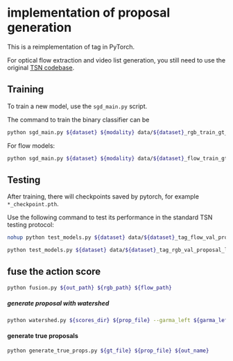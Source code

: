 # implementation of proposal generation

This is a reimplementation of tag in PyTorch. 

For optical flow extraction and video list generation, you still need to use the original [TSN codebase](https://github.com/yjxiong/temporal-segment-networks).

## Training

To train a new model, use the `sgd_main.py` script.

The command to train the binary classifier can be 

```bash
python sgd_main.py ${dataset} ${modality} data/${dataset}_rgb_train_gt_list.txt data/${dataset}_rgb_val_gt_list.txt --arch BNInception --num_segments 5 --gd 20 --lr 0.005 --lr_steps ${step1} ${step2} --epochs 400 -b 128 -j 8 --dropout 0.7 --snapshot_pref ${dataset}_${modality}
```

For flow models:

```bash
python sgd_main.py ${dataset} ${modality} data/${dataset}_flow_train_gt_list.txt data/${dataset}_flow_val_gt_list.txt --arch BNInception --num_segments 5 --gd 20 --lr 0.005 --lr_steps ${step1} ${step2} --epochs 400 -b 128 -j 8 --dropout 0.7 --snapshot_pref ${dataset}_${modality}
```

## Testing

After training, there will checkpoints saved by pytorch, for example `*_checkpoint.pth`.

Use the following command to test its performance in the standard TSN testing protocol:

```bash
nohup python test_models.py ${dataset} data/${dataset}_tag_flow_val_proposal_list.txt ${model} --save_path ${flow_path}

python test_models.py ${dataset} data/${dataset}_tag_rgb_val_proposal_list.txt ${model} --save_path ${rgb_path}

```

## fuse the action score

```bash
python fusion.py ${out_path} ${rgb_path} ${flow_path}
```

##### generate proposal with watershed
```bash
python watershed.py ${scores_dir} ${prop_file} --garma_left ${garma_left} --garma_right ${garma_right} --tao_left ${tao_left} --tao_right ${tao_right}
```

#### generate true proposals
```bash
python generate_true_props.py ${gt_file} ${prop_file} ${out_name}
```
